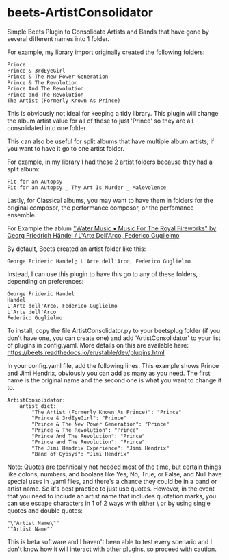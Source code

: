 # beets-ArtistConsolidator

Simple Beets Plugin to Consolidate Artists and Bands that have gone by several different names into 1 folder.

For example, my library import originally created the following folders:
```
Prince
Prince & 3rdEyeGirl
Prince & The New Power Generation
Prince & The Revolution
Prince And The Revolution
Prince and The Revolution
The Artist (Formerly Known As Prince)
```
This is obviously not ideal for keeping a tidy library. This plugin will change the album artist value for all of these to just 'Prince' so they are all consolidated into one folder.

This can also be useful for split albums that have multiple album artists, if you want to have it go to one artist folder.

For example, in my library I had these 2 artist folders because they had a split album:
```
Fit for an Autopsy
Fit for an Autopsy _ Thy Art Is Murder _ Malevolence
```
Lastly, for Classical albums, you may want to have them in folders for the original composor, the performance composor, or the perfomance ensemble.

For Example the ablum ["Water Music • Music For The Royal Fireworks" by Georg Friedrich Händel / L'Arte Dell'Arco, Federico Guglielmo](https://www.discogs.com/release/12419841-Georg-Friedrich-H%C3%A4ndel-LArte-DellArco-Federico-Guglielmo-Water-Music-Music-For-The-Royal-Fireworks)

By default, Beets created an artist folder like this:
```
George Frideric Handel; L'Arte dell'Arco, Federico Guglielmo
```
Instead, I can use this plugin to have this go to any of these folders, depending on preferences:
```
George Frideric Handel
Handel
L'Arte dell'Arco, Federico Guglielmo
L'Arte dell'Arco
Federico Guglielmo
```
To install, copy the file ArtistConsolidator.py to your beetsplug folder (if you don't have one, you can create one) and add 'ArtistConsolidator' to your list of plugins in config.yaml. More details on this are available here: https://beets.readthedocs.io/en/stable/dev/plugins.html

In your config.yaml file, add the following lines. This example shows Prince and Jimi Hendrix, obviously you can add as many as you need. The first name is the original name and the second one is what you want to change it to.

```
ArtistConsolidator:
    artist_dict:
        "The Artist (Formerly Known As Prince)": "Prince"
        "Prince & 3rdEyeGirl": "Prince"
        "Prince & The New Power Generation": "Prince"
        "Prince & The Revolution": "Prince"
        "Prince And The Revolution": "Prince"
        "Prince and The Revolution": "Prince"
        "The Jimi Hendrix Experience": "Jimi Hendrix"
        "Band of Gypsys": "Jimi Hendrix"
```

Note: Quotes are technically not needed most of the time, but certain things like colons, numbers, and boolans like Yes, No, True, or False, and Null have special uses in .yaml files, and there's a chance they could be in a band or artist name. So it's best practice to just use quotes. However, in the event that you need to include an artist name that includes quotation marks, you can use escape characters in 1 of 2 ways with either \ or by using single quotes and double quotes:

```
"\"Artist Name\""
'"Artist Name"'
```

This is beta software and I haven't been able to test every scenario and I don't know how it will interact with other plugins, so proceed with caution. 
